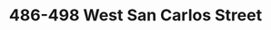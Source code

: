 ---
title: 486-498 West San Carlos Street
address: 486 W San Carlos St, San Jose, CA 95110
developer: Urban Catalyst
municipality: San Jose
units: 272
phase: Approved
permits:
    SP20-019:
        status: Approved
        initial_date: 2020-06-29
        final_date: 2021-03-17
        apn: [26420079]
        address: 486 W San Carlos St, San Jose, CA 95110
        description: "Special Use Permit to allow the demolition of existing structures and the removal of three ordinance-size trees for the construction of a multi-family residential building (8 stories) with 3,315 square feet of active use space and 184 residential units, including 5% affordable units for very low income residents, including podium parking with a mechanical lift system within the Diridon Station Area Plan. Density Bonus summary: • 184 units total, 5% restricted for VLI • No Density Bonus request • No Density Bonus parking reduction • Incentive: Increase Height from 65 feet to 85 feet"
        names: Tim Woloshyn	w/ Urban Catalyst;
    SPA20-019-01:
        status: Approved
        initial_date: 2022-05-16
        final_date: 2022-12-14
        apn: [26420079]
        address: 486 W San Carlos St, San Jose, CA 95110
        description: "Special Use Permit Amendment to allow an increase to the unit count to 272 units from previously approved Special Use Permit (File No. SP20-019 for an eight-story multifamily residential building with 184 residential units), including 14 units (5% of total) affordable to very low-income households, with changes to the Density Bonus Application to remove the building height incentive and add a parking incentive, without any changes to the approved building envelope or building height."
        names: Tom Holt w/ Urban Catalyst;
    SPA20-019-02:
        status: Approved
        initial_date: 2024-04-08
        final_date: 2024-11-20
        apn: [26420079]
        address: 486 W San Carlos St, San Jose, CA 95110
        description: Special Use Permit Amendment to allow an increase in unit count from 272 units to 278 units, with no changes to the 5% affordable units (14 units) provided, parking, the commercial square footage, or the exterior design on an approximately 0.83-gross acre site.
        names: Erik Hayden w/ Urban Catalyst Operating Partnership. LL;
geometry: ['37.325714619493674', '-121.89773297066597']
published: True
---